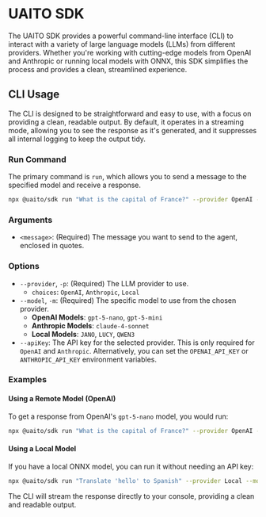 # UAITO SDK

The UAITO SDK provides a powerful command-line interface (CLI) to interact with a variety of large language models (LLMs) from different providers. Whether you're working with cutting-edge models from OpenAI and Anthropic or running local models with ONNX, this SDK simplifies the process and provides a clean, streamlined experience.

## CLI Usage

The CLI is designed to be straightforward and easy to use, with a focus on providing a clean, readable output. By default, it operates in a streaming mode, allowing you to see the response as it's generated, and it suppresses all internal logging to keep the output tidy.

### Run Command

The primary command is `run`, which allows you to send a message to the specified model and receive a response.

```bash
npx @uaito/sdk run "What is the capital of France?" --provider OpenAI --model gpt-5-nano --apiKey openAIKey
```

### Arguments

-   `<message>`: (Required) The message you want to send to the agent, enclosed in quotes.

### Options

-   `--provider`, `-p`: (Required) The LLM provider to use.
    -   `choices`: `OpenAI`, `Anthropic`, `Local`
-   `--model`, `-m`: (Required) The specific model to use from the chosen provider.
    -   **OpenAI Models**: `gpt-5-nano`, `gpt-5-mini`
    -   **Anthropic Models**: `claude-4-sonnet`
    -   **Local Models**: `JANO`, `LUCY`, `QWEN3`
-   `--apiKey`: The API key for the selected provider. This is only required for `OpenAI` and `Anthropic`. Alternatively, you can set the `OPENAI_API_KEY` or `ANTHROPIC_API_KEY` environment variables.

### Examples

#### Using a Remote Model (OpenAI)

To get a response from OpenAI's `gpt-5-nano` model, you would run:

```bash
npx @uaito/sdk run "What is the capital of France?" --provider OpenAI --model gpt-5-nano --apiKey YOUR_OPENAI_API_KEY
```

#### Using a Local Model

If you have a local ONNX model, you can run it without needing an API key:

```bash
npx @uaito/sdk run "Translate 'hello' to Spanish" --provider Local --model JANO
```

The CLI will stream the response directly to your console, providing a clean and readable output.
